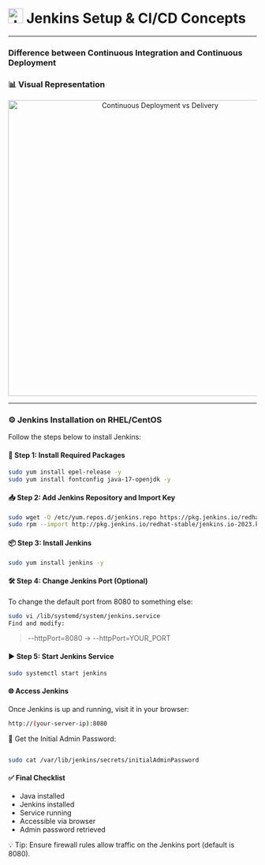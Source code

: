 # <img src="https://www.jenkins.io/images/logos/jenkins/jenkins.png" alt="Jenkins Logo" width="30"/> **Jenkins Setup & CI/CD Concepts**

---
###   Difference between **Continuous Integration** and **Continuous Deployment**

### 📊 Visual Representation

<p align="center">
  <img src="https://www.novelvista.com/resources/images/blogs/details/what-is-continuous-deployment-delivery.webp" alt="Continuous Deployment vs Delivery" width="600"/>
</p>

---

### ⚙️ Jenkins Installation on RHEL/CentOS

Follow the steps below to install Jenkins:

#### 🔧 Step 1: Install Required Packages

```bash
sudo yum install epel-release -y
sudo yum install fontconfig java-17-openjdk -y
```
#### 📥 Step 2: Add Jenkins Repository and Import Key

```bash
sudo wget -O /etc/yum.repos.d/jenkins.repo https://pkg.jenkins.io/redhat-stable/jenkins.repo --no-check-certificate
sudo rpm --import http://pkg.jenkins.io/redhat-stable/jenkins.io-2023.key
```
#### 📦 Step 3: Install Jenkins

```bash
sudo yum install jenkins -y
```
#### 🛠️ Step 4: Change Jenkins Port (Optional)

To change the default port from 8080 to something else:
```bash
sudo vi /lib/systemd/system/jenkins.service
Find and modify:
```
> --httpPort=8080 → --httpPort=YOUR_PORT

#### ▶️ Step 5: Start Jenkins Service

```bash
sudo systemctl start jenkins
```

#### 🌐 Access Jenkins
Once Jenkins is up and running, visit it in your browser:
```bash
http://(your-server-ip):8080
```

🔐 Get the Initial Admin Password:
```bash

sudo cat /var/lib/jenkins/secrets/initialAdminPassword
```

#### ✅ Final Checklist
 - Java installed
 - Jenkins installed
 - Service running
 - Accessible via browser
 - Admin password retrieved
   
💡 Tip: Ensure firewall rules allow traffic on the Jenkins port (default is 8080).
